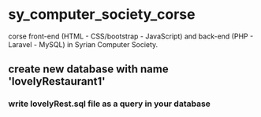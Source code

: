 # sy_computer_society_corse
corse front-end (HTML - CSS/bootstrap - JavaScript) and back-end (PHP - Laravel - MySQL) in Syrian Computer Society.

## create new database with name 'lovelyRestaurant1'
### write lovelyRest.sql file as a query in your database